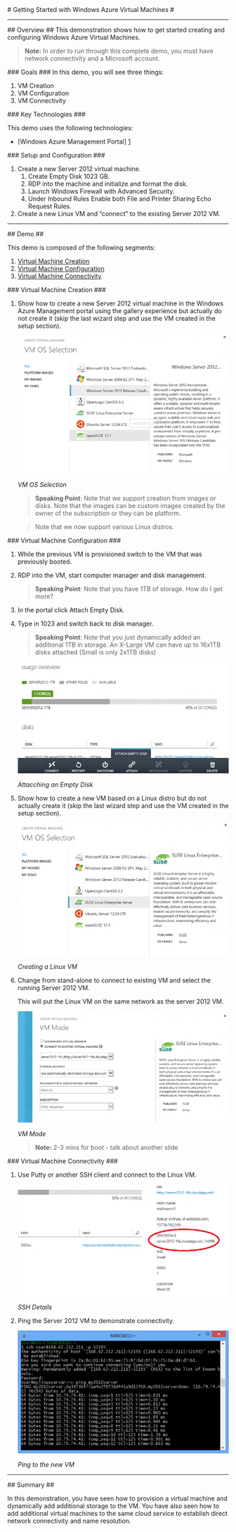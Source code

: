 ﻿<a name="title" />
# Getting Started with Windows Azure Virtual Machines #

---

<a name="Overview" />
## Overview ##
This demonstration shows how to get started creating and configuring Windows Azure Virtual Machines.

> **Note:** In order to run through this complete demo, you must have network connectivity and a Microsoft account.

<a id="goals" />
### Goals ###
In this demo, you will see three things:

1.	VM Creation
1.	VM Configuration 
1.	VM Connectivity 

<a name="technologies" />
### Key Technologies ###

This demo uses the following technologies:

- [Windows Azure Management Portal] [1]

[1]: https://manage.windowsazure.com/

<a name="setup" />
### Setup and Configuration ###

1.	Create a new Server 2012 virtual machine.
	1.	Create Empty Disk 1023 GB.
	1.	RDP into the machine and initialize and format the disk.
	1.	Launch Windows Firewall with Advanced Security.
	1.	Under Inbound Rules Enable both File and Printer Sharing Echo Request Rules.
1.	Create a new Linux VM and “connect” to the existing Server 2012 VM.

---

<a name="Demo" />
## Demo ##

This demo is composed of the following segments:

1. [Virtual Machine Creation](#segment1)
1. [Virtual Machine Configuration](#segment2)
1. [Virtual Machine Connectivity](#segment3)

<a name="segment1" />
### Virtual Machine Creation ###

1.	Show how to create a new Server 2012 virtual machine in the Windows Azure Management portal using the gallery experience but actually do not create it (skip the last wizard step and use the VM created in the setup section).

	![VM OS Selection](images/vm-os-selection.png?raw=true "VM OS Selection")

	_VM OS Selection_

	> **Speaking Point**: Note that we support creation from images or disks. Note that the images can be custom images created by the owner of the subscription or they can be platform.

	> Note that we now support various Linux distros.


<a name="segment2" />
### Virtual Machine Configuration ###

1.	While the previous VM is provisioned switch to the VM that was previously booted.

1. RDP into the VM, start computer manager and disk management.

	> **Speaking Point**: Note that you have 1TB of storage. How do I get more? 

1. In the portal click Attach Empty Disk.

1. Type in 1023 and switch back to disk manager.

	> **Speaking Point**: Note that you just dynamically added an additional 1TB in storage.
	> An X-Large VM can have up to 16x1TB disks attached (Small is only 2x1TB disks)

	![Attacching an Empty Disk](images/attacching-an-empty-disk.png?raw=true)

	_Attacching an Empty Disk_

1. Show how to create a new VM based on a Linux distro but do not actually create it  (skip the last wizard step and use the VM created in the setup section).

	![Creating a Linux VM](images/creating-a-linux-vm.png?raw=true)

	_Creating a Linux VM_

1. Change from stand-alone to connect to existing VM and select the running Server 2012 VM.

	This will put the Linux VM on the same network as the server 2012 VM.

	![VM Mode](images/vm-mode.png?raw=true "VM Mode")

	_VM Mode_

	> **Note:** 2-3 mins for boot - talk about another slide


<a name="segment3" />
### Virtual Machine Connectivity ###

1. Use Putty or another SSH client and connect to the Linux VM.

	![SSH Details](images/ssh-details.png?raw=true "SSH Details")

	_SSH Details_

1. Ping the Server 2012 VM to demonstrate connectivity.

	![Ping to the new VM](images/ping-to-the-new-vm.png?raw=true "Ping to the new VM")
	
	_Ping to the new VM_

---

<a name="summary" />
## Summary ##

In this demonstration, you have seen how to provision a virtual machine and dynamically add additional storage to the VM.  You have also seen how to add additional virtual machines to the same cloud service to establish direct network connectivity and name resolution. 